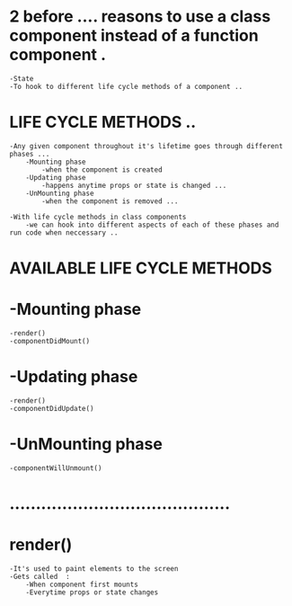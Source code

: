 # 2  before ....  reasons to use a class component instead of a function component . 
    -State 
    -To hook to different life cycle methods of a component .. 

# LIFE CYCLE METHODS ..
    -Any given component throughout it's lifetime goes through different phases ... 
        -Mounting phase 
            -when the component is created 
        -Updating phase  
            -happens anytime props or state is changed ... 
        -UnMounting phase 
            -when the component is removed ... 

    -With life cycle methods in class components 
        -we can hook into different aspects of each of these phases and run code when neccessary .. 

# AVAILABLE LIFE CYCLE METHODS 
# -Mounting phase 
    -render() 
    -componentDidMount()
# -Updating phase 
    -render() 
    -componentDidUpdate() 
# -UnMounting phase 
    -componentWillUnmount() 


# ..........................................

# render() 
    -It's used to paint elements to the screen 
    -Gets called  : 
        -When component first mounts 
        -Everytime props or state changes 

    